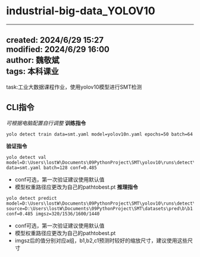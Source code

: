 # industrial-big-data_YOLOV10

---
created: 2024/6/29 15:27 <br>
modified: 2024/6/29 16:00 <br>
author: 魏敬斌 <br>
tags: 本科课业 
---

task:工业大数据课程作业，使用yolov10模型进行SMT检测

## CLI指令
*可根据电脑配置自行调整*
**训练指令**
```bash
yolo detect train data=smt.yaml model=yolov10n.yaml epochs=50 batch=64 imgsz=320 device=0
```
**验证指令**
```
yolo detect val model=D:\Users\lostW\Documents\09PythonProject\SMT\yolov10\runs\detect\train14\weights\best.pt data=smt.yaml batch=128 conf=0.485
```
- conf可选，第一次验证建议使用默认值
- 模型权重路径应更改为自己的pathtobest.pt
**推理指令**
```
yolo detect predict model=D:\Users\lostW\Documents\09PythonProject\SMT\yolov10\runs\detect\train14\weights\best.pt source=D:\Users\lostW\Documents\09PythonProject\SMT\datasets\pred\b\b1.jpg conf=0.485 imgsz=320/1536/1600/1440
```
- conf可选，第一次验证建议使用默认值
- 模型权重路径应更改为自己的pathtobest.pt
- imgsz后的值分别对应a组，b1,b2,c1预测时较好的缩放尺寸，建议使用这些尺寸
